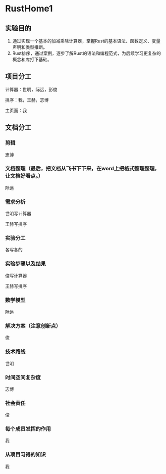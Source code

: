 # RustHome1

## 实验目的

1. 通过实现一个基本的加减乘除计算器，掌握Rust的基本语法、函数定义、变量声明和类型推断。
2. Rust排序，通过案例，逐步了解Rust的语法和编程范式，为后续学习更复杂的概念和库打下基础。


## 项目分工
计算器：世明，际远，彭俊

排序：我，王赫，志博

主页面：我

## 文档分工
### 剪辑
志博

### 文档整理（最后，把文档从飞书下下来，在word上把格式整理整理，让文档好看点。）
际远

### 需求分析
世明写计算器

王赫写排序

### 实验分工
各写各的

### 实验步骤以及结果
俊写计算器

王赫写排序

### 数学模型
际远

### 解决方案（注意创新点）
俊

### 技术路线
世明

### 时间空间复杂度
志博

### 社会责任
俊

### 每个成员发挥的作用
我

### 从项目习得的知识
我
